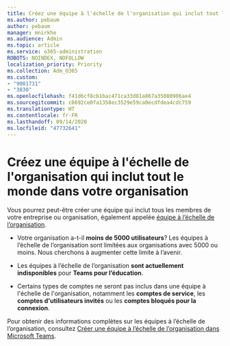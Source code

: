 ```yaml
---
title: Créez une équipe à l'échelle de l'organisation qui inclut tout le monde dans votre organisation
ms.author: pebaum
author: pebaum
manager: mnirkhe
ms.audience: Admin
ms.topic: article
ms.service: o365-administration
ROBOTS: NOINDEX, NOFOLLOW
localization_priority: Priority
ms.collection: Adm_O365
ms.custom:
- "9001731"
- "3830"
ms.openlocfilehash: f41d6cf8cb1bac471ca33d81a867a35080906ae4
ms.sourcegitcommit: c6692ce0fa1358ec3529e59ca0ecdfdea4cdc759
ms.translationtype: HT
ms.contentlocale: fr-FR
ms.lasthandoff: 09/14/2020
ms.locfileid: "47732641"
---
```

# <a name="create-an-org-wide-team-that-includes-everyone-in-your-organization"></a>Créez une équipe à l'échelle de l'organisation qui inclut tout le monde dans votre organisation

Vous pourrez peut-être créer une équipe qui inclut tous les membres de votre entreprise ou organisation, également appelée [équipe à l’échelle de l’organisation](https://docs.microsoft.com/microsoftteams/create-an-org-wide-team).

- Votre organisation a-t-il **moins de 5000 utilisateurs**? Les équipes à l’échelle de l’organisation sont limitées aux organisations avec 5000 ou moins. Nous cherchons à augmenter cette limite à l’avenir.

- Les équipes à l’échelle de l’organisation **sont actuellement indisponibles** pour **Teams pour l’éducation**.

- Certains types de comptes ne seront pas inclus dans une équipe à l'échelle de l'organisation, notamment les **comptes de service**, les **comptes d'utilisateurs invités** ou les **comptes bloqués pour la connexion**.

Pour obtenir des informations complètes sur les équipes à l’échelle de l’organisation, consultez [Créer une équipe à l’échelle de l’organisation dans Microsoft Teams](https://docs.microsoft.com/microsoftteams/create-an-org-wide-team). 
